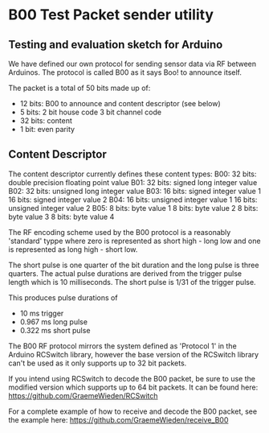 B00 Test Packet sender utility
==============================

Testing and evaluation sketch for Arduino
-----------------------------------------

We have defined our own protocol for sending sensor data via RF between Arduinos. The protocol is called B00 as it says Boo! to announce itself.

The packet is a total of 50 bits made up of:

- 12 bits: B00 to announce and content descriptor (see below)
- 5 bits: 2 bit house code 3 bit channel code
- 32 bits: content
- 1 bit: even parity

Content Descriptor
------------------
The content descriptor currently defines these content types:
B00: 
  32 bits: double precision floating point value
B01: 
  32 bits: signed long integer value
B02: 
  32 bits: unsigned long integer value
B03: 
  16 bits: signed integer value 1
  16 bits: signed integer value 2
B04: 
  16 bits: unsigned integer value 1
  16 bits: unsigned integer value 2
B05: 
  8 bits: byte value 1
  8 bits: byte value 2
  8 bits: byte value 3
  8 bits: byte value 4
  

The RF encoding scheme used by the B00 protocol is a reasonably 'standard' typpe where zero is represented as short high - long low and one is represented as long high - short low. 

The short pulse is one quarter of the bit duration and the long pulse is three quarters. The actual pulse durations are derived from the trigger pulse length which is 10 milliseconds. The short pulse is 1/31 of the trigger pulse.

This produces pulse durations of

- 10 ms trigger
- 0.967 ms long pulse
- 0.322 ms short pulse

The B00 RF protocol mirrors the system defined as 'Protocol 1' in the Arduino RCSwitch library, however the base version of the RCSwitch library can't be used as it only supports up to 32 bit packets.

If you intend using RCSwitch to decode the B00 packet, be sure to use the modified version which supports up to 64 bit packets. It can be found here:
https://github.com/GraemeWieden/RCSwitch

For a complete example of how to receive and decode the B00 packet, see the example here:
https://github.com/GraemeWieden/receive_B00


